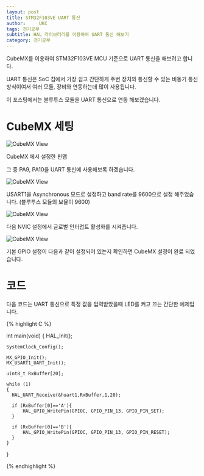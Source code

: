```yaml
---
layout: post
title: STM32F103VE UART 통신 
author:     UKC
tags: 전기공부
subtitle: HAL 라이브러리를 이용하여 UART 통신 해보기
category: 전기공부
---
```


CubeMX를 이용하여 STM32F103VE MCU 기준으로 UART 통신을 해보려고 합니다.

UART 통신은 SoC 칩에서 가장 쉽고 간단하게 주변 장치와 통신할 수 있는 비동기 통신 방식이여서 여러 모듈, 장비와 연동하는데 많이 사용됩니다.

이 포스팅에서는 블루투스 모듈을 UART 통신으로 연동 해보겠습니다.

# CubeMX 세팅

![CubeMX View](/img/2019-07-05/CubeMX_view.png)

CubeMX 에서 설정한 핀맵

그 중 PA9, PA10을 UART 통신에 사용해보록 하겠습니다.

![CubeMX View](/img/2019-07-05/CubeMX_uart_config)

USART1을 Asynchronous 모드로 설정하고 band rate를 9600으로 설정 해주었습니다. (블루투스 모듈의 보율이 9600)

![CubeMX View](/img/2019-07-05/CubeMX_uart_inter)

다음 NVIC 설정에서 글로벌 인터럽트 활성화를 시켜줍니다.

![CubeMX View](/img/2019-07-05/CubeMX_uart_pin)

기본 GPIO 설정이 다음과 같이 설정되어 있는지 확인하면 CubeMX 설정이 완료 되었습니다. 

# 코드 

다음 코드는 UART 통신으로 특정 값을 입력받았을때 LED를 켜고 끄는 간단한 예제입니다.

{% highlight C %}

int main(void)
{
    HAL_Init();

    SystemClock_Config();

    MX_GPIO_Init();
    MX_USART1_UART_Init();

    uint8_t RxBuffer[20];

    while (1)
    {
      HAL_UART_Receive(&huart1,RxBuffer,1,20);

      if (RxBuffer[0]=='A'){
          HAL_GPIO_WritePin(GPIOC, GPIO_PIN_13, GPIO_PIN_SET);			
      }
		
      if (RxBuffer[0]=='B'){
          HAL_GPIO_WritePin(GPIOC, GPIO_PIN_13, GPIO_PIN_RESET);		
      }
    }
}

{% endhighlight %}